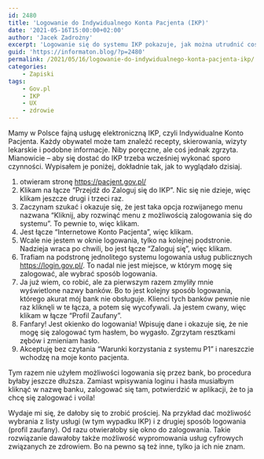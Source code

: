 ```yaml
---
id: 2480
title: 'Logowanie do Indywidualnego Konta Pacjenta (IKP)'
date: '2021-05-16T15:00:00+02:00'
author: 'Jacek Zadrożny'
excerpt: 'Logowanie się do systemu IKP pokazuje, jak można utrudnić coś prostego. Tym prostym jest logowanie się, co robię właściwie codziennie. Tylko Librus przebija poziomem trudności, bo dochodzi jeszcze problem marnej dostępności strony Librus. IKP jest dostępne, ale dociera się do niego długo.'
guid: 'https://informaton.blog/?p=2480'
permalink: /2021/05/16/logowanie-do-indywidualnego-konta-pacjenta-ikp/
categories:
    - Zapiski
tags:
    - Gov.pl
    - IKP
    - UX
    - zdrowie
---
```


Mamy w Polsce fajną usługę elektroniczną IKP, czyli Indywidualne Konto Pacjenta. Każdy obywatel może tam znaleźć recepty, skierowania, wizyty lekarskie i podobne informacje. Niby poręczne, ale coś jednak zgrzyta. Mianowicie – aby się dostać do IKP trzeba wcześniej wykonać sporo czynności. Wypisałem je poniżej, dokładnie tak, jak to wyglądało dzisiaj.

1. otwieram stronę <https://pacjent.gov.pl/>
2. Klikam na łącze “Przejdź do Zaloguj się do IKP”. Nic się nie dzieje, więc klikam jeszcze drugi i trzeci raz.
3. Zaczynam szukać i okazuje się, że jest taka opcja rozwijanego menu nazwana “Kliknij, aby rozwinąć menu z możliwością zalogowania się do systemu”. To pewnie to, więc klikam.
4. Jest łącze “Internetowe Konto Pacjenta”, więc klikam.
5. Wcale nie jestem w oknie logowania, tylko na kolejnej podstronie. Nadzieja wraca po chwili, bo jest łącze “Zaloguj się”, więc klikam.
6. Trafiam na podstronę jednolitego systemu logowania usług publicznych <https://login.gov.pl/>. To nadal nie jest miejsce, w którym mogę się zalogować, ale wybrać sposób logowania.
7. Ja już wiem, co robić, ale za pierwszym razem zmyliły mnie wyświetlone nazwy banków. Bo to jest kolejny sposób logowania, którego akurat mój bank nie obsługuje. Klienci tych banków pewnie nie raz kliknęli w te łącza, a potem się wycofywali. Ja jestem cwany, więc klikam w łącze “Profil Zaufany”.
8. Fanfary! Jest okienko do logowania! Wpisuję dane i okazuje się, że nie mogę się zalogować tym hasłem, bo wygasło. Zgrzytam resztkami zębów i zmieniam hasło.
9. Akceptuję bez czytania “Warunki korzystania z systemu P1” i nareszczie wchodzę na moje konto pacjenta.

Tym razem nie użyłem możliwości logowania się przez bank, bo procedura byłaby jeszcze dłuższa. Zamiast wpisywania loginu i hasła musiałbym kliknąć w nazwę banku, zalogować się tam, potwierdzić w aplikacji, że to ja chcę się zalogować i voila!

Wydaje mi się, że dałoby się to zrobić prościej. Na przykład dać możliwość wybrania z listy usługi (w tym wypadku IKP) i z drugiej sposób logowania (profil zaufany). Od razu otwierałoby się okno do zalogowania. Takie rozwiązanie dawałoby także możliwość wypromowania usług cyfrowych związanych ze zdrowiem. Bo na pewno są też inne, tylko ja ich nie znam.
